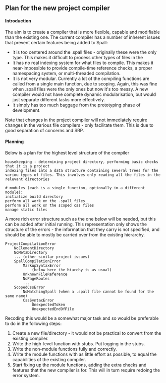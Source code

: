 ## Plan for the new project compiler

#### Introduction

The aim is to create a compiler that is more flexible, capable and modifiable than the existing one. The current compiler has a number of inherent issues that prevent certain features being added to Spall:
- It is too centered around the .spall files - originally these were the only type. This makes it difficult to process other types of files in the 
- It has no real indexing system for what files to compile. This makes it near-impossible to provide compile-time reference checks, a proper namespacing system, or multi-threaded compilation.
- It is not very modular. Currently a lot of the compiling functions are called from a single main function, due to scoping. Again, this was fine when .spall files were the only ones but now it's too messy. A new compiler would not have complete dynamic modularisation, but would just separate different tasks more effectively.
- It simply has too much baggage from the prototyping phase of development.

Note that changes in the project compiler will not immediately require changes in the various file compilers - only facilitate them. This is due to good separation of concerns and SRP.

#### Planning

Below is a plan for the highest level structure of the compiler
```
housekeeping - determining project directory, performing basic checks that it is a project
indexing files into a data structure containing several trees for the variou types of files. This involves only reading all the files in the relevant directories

# modules (each is a single function, optionally in a different module):
initialize build directory
perform all work on the .spall files
perform all work on the scoped css files
manage static files
```

A more rich error structure such as the one below will be needed, but this can be added after initial running. This representation only shows the structure of the errors - the information that they carry is not specified, and should be able to mostly be carried over from the existing hierarchy.
```
ProjectCompilationError
    NoElementDirectory
    NoMetaDirectory
    ... (other similar project issues)
    SpallCompilationError
        MarkupSyntaxError
            (below here the hiarchy is as usual)
        UnknownFileReference
        NoPageRoutes
        ...
    ScopedCssError
        NoMatchingSpall (when a .spall file cannot be found for the same name)
        CssSyntaxError
            UnexpectedToken
            UnexpectedEndOfFile
```

Recoding this would be a somewhat major task and so would be preferable to do in the following steps:
1. Create a new file/directory - it would not be practical to convert from the existing compiler.
2. Write the high-level function with stubs. Put logging in the stubs.
3. Write the non-module functions fully and correctly.
4. Write the module functions with as little effort as possible, to equal the capabilities of the existing compiler.
5. Start fixing up the module functions, adding the extra checks and features that the new compiler is for. This will in turn require redoing the error system.
